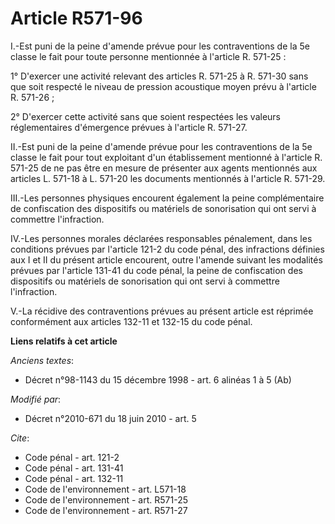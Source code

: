 # Article R571-96

I.-Est puni de la peine d'amende prévue pour les contraventions de la 5e classe le fait pour toute personne mentionnée à
l'article R. 571-25 : 

1° D'exercer une activité relevant des articles R. 571-25 à R. 571-30 sans que soit respecté le niveau de pression acoustique
moyen prévu à l'article R. 571-26 ; 

2° D'exercer cette activité sans que soient respectées les valeurs réglementaires d'émergence prévues à l'article R. 571-27. 

II.-Est puni de la peine d'amende prévue pour les contraventions de la 5e classe le fait pour tout exploitant d'un
établissement mentionné à l'article R. 571-25 de ne pas être en mesure de présenter aux agents mentionnés aux articles L.
571-18 à L. 571-20 les documents mentionnés à l'article R. 571-29. 

III.-Les personnes physiques encourent également la peine complémentaire de confiscation des dispositifs ou matériels de
sonorisation qui ont servi à commettre l'infraction. 

IV.-Les personnes morales déclarées responsables pénalement, dans les conditions prévues par l'article 121-2 du code pénal,
des infractions définies aux I et II du présent article encourent, outre l'amende suivant les modalités prévues par l'article
131-41 du code pénal, la peine de confiscation des dispositifs ou matériels de sonorisation qui ont servi à commettre
l'infraction.

V.-La récidive des contraventions prévues au présent article est réprimée conformément aux articles 132-11 et 132-15 du code
pénal.

**Liens relatifs à cet article**

_Anciens textes_:

  - Décret n°98-1143 du 15 décembre 1998 - art. 6 alinéas 1 à 5 (Ab)

_Modifié par_:

  - Décret n°2010-671 du 18 juin 2010 - art. 5

_Cite_:

  - Code pénal - art. 121-2
  - Code pénal - art. 131-41
  - Code pénal - art. 132-11
  - Code de l'environnement - art. L571-18
  - Code de l'environnement - art. R571-25
  - Code de l'environnement - art. R571-27

